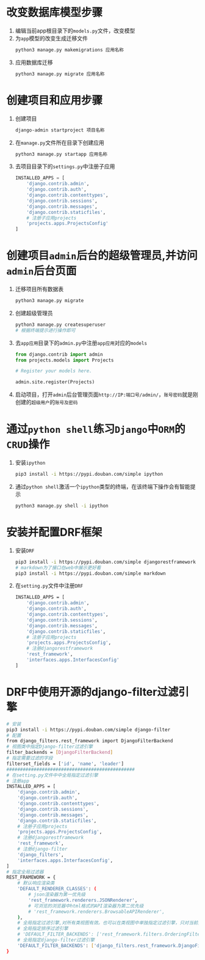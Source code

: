# 改变数据库模型步骤
1. 编辑当前app根目录下的`models.py`文件，改变模型
2. 为`app`模型的改变生成迁移文件
    ```bash
    python3 manage.py makemigrations 应用名称
    ```
3. 应用数据库迁移
    ```bash
    python3 manage.py migrate 应用名称
    ```
# 创建项目和应用步骤
1. 创建项目
    ```bash
    django-admin startproject 项目名称
    ```
2. 在`manage.py`文件所在目录下创建应用
    ```bash
    python3 manage.py startapp 应用名称
    ```
3. 去项目目录下的`settings.py`中注册子应用
    ```python
    INSTALLED_APPS = [
        'django.contrib.admin',
        'django.contrib.auth',
        'django.contrib.contenttypes',
        'django.contrib.sessions',
        'django.contrib.messages',
        'django.contrib.staticfiles',
        # 注册子应用projects
        'projects.apps.ProjectsConfig'
    ]
    ```
# 创建项目`admin`后台的超级管理员,并访问`admin`后台页面
1. 迁移项目所有数据表
    ```bash
    python3 manage.py migrate
    ```
2. 创建超级管理员
    ```bash
    python3 manage.py createsuperuser
    # 根据终端提示进行操作即可
    ```
3. 去`app应用`目录下的`admin.py`中注册`app应用`对应的`models`
    ```python
    from django.contrib import admin
    from projects.models import Projects
    
    # Register your models here.
    
    admin.site.register(Projects)
    ```
4. 启动项目，打开`admin`后台管理页面`http://IP:端口号/admin/`，`账号密码`就是刚创建的`超级用户`的`账号及密码`
# 通过`python shell`练习`Django`中`ORM`的`CRUD`操作
1. 安装`ipython`
    ```bash
    pip3 install -i https://pypi.douban.com/simple ipython
    ```
2. 通过`python shell`激活一个`ipython`类型的终端，在该终端下操作会有智能提示
    ```bash
    python3 manage.py shell -i ipython
    ```
# 安装并配置DRF框架
1. 安装`DRF`
    ```bash
    pip3 install -i https://pypi.douban.com/simple djangorestframework
    # markdown为了接口在web中展示更好看
    pip3 install -i https://pypi.douban.com/simple markdown
    ```
2. 在`setting.py`文件中注册`DRF`
    ```bash
    INSTALLED_APPS = [
        'django.contrib.admin',
        'django.contrib.auth',
        'django.contrib.contenttypes',
        'django.contrib.sessions',
        'django.contrib.messages',
        'django.contrib.staticfiles',
        # 注册子应用projects
        'projects.apps.ProjectsConfig',
        # 注册djangorestframework
        'rest_framework',
        'interfaces.apps.InterfacesConfig'
    ]
    ```
# DRF中使用开源的django-filter过滤引擎
```bash
# 安装
pip3 install -i https://pypi.douban.com/simple django-filter
# 配置
from django_filters.rest_framework import DjangoFilterBackend
# 视图类中指定Django-filter过滤引擎
filter_backends = [DjangoFilterBackend]
# 指定需要过滤的字段
filterset_fields = ['id', 'name', 'leader']
###############################################
# 在setting.py文件中中全局指定过滤引擎
# 注册app
INSTALLED_APPS = [
    'django.contrib.admin',
    'django.contrib.auth',
    'django.contrib.contenttypes',
    'django.contrib.sessions',
    'django.contrib.messages',
    'django.contrib.staticfiles',
    # 注册子应用projects
    'projects.apps.ProjectsConfig',
    # 注册djangorestframework
    'rest_framework',
    # 注册django-filter
    'django_filters',
    'interfaces.apps.InterfacesConfig',
]
# 指定全局过滤器
REST_FRAMEWORK = {
    # 默认响应渲染类
    'DEFAULT_RENDERER_CLASSES': (
        # json渲染器为第一优先级
        'rest_framework.renderers.JSONRenderer',
        # 可浏览的浏览器中html格式的API渲染器为第二优先级
        # 'rest_framework.renderers.BrowsableAPIRenderer',
    ),
    # 全局指定过滤引擎,对所有类视图有效。也可以在类视图中单独指定过滤引擎，只对当前类视图有效
    # 全局指定排序过滤引擎
    # 'DEFAULT_FILTER_BACKENDS': ['rest_framework.filters.OrderingFilter'],
    # 全局指定django-filter过滤引擎
    'DEFAULT_FILTER_BACKENDS': ['django_filters.rest_framework.DjangoFilterBackend'],
}
```